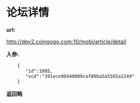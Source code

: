 # 论坛详情 #


**url:**

http://dev2.coingogo.com:10/mobi/article/detail

**入参:**

		{
		   "id":1085,
	       "vcd":"391ece9b940009caf89ba5a5565a2249"
		}


**返回略**

